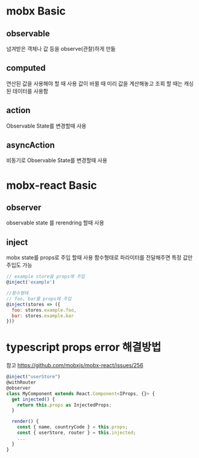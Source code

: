 # mobx Basic

## observable

넘겨받은 객체나 값 등을 observe(관찰)하게 만듦

## computed

연산된 값을 사용해야 할 때 사용
값이 바뀔 때 미리 값을 계산해놓고 조회 할 때는 캐싱된 데이터를 사용함

## action

Observable State를 변경할때 사용

## asyncAction

비동기로 Observable State를 변경할때 사용

# mobx-react Basic

## observer

observable state 를 rerendring 할때 사용

## inject

mobx state를 props로 주입 할때 사용 함수형태로 파라미터를 전달해주면 특정 값만 주입도 가능

```javascript
// example store을 props에 주입
@inject('example')

//함수형태
// foo, bar를 props에 주입
@inject(stores => ({
  foo: stores.example.foo,
  bar: stores.example.bar
}))
```

# typescript props error 해결방법

참고 https://github.com/mobxjs/mobx-react/issues/256

```javascript
@inject("userStore")
@withRouter
@observer
class MyComponent extends React.Component<IProps, {}> {
  get injected() {
    return this.props as InjectedProps;
  }

  render() {
    const { name, countryCode } = this.props;
    const { userStore, router } = this.injected;
    ...
  }
}
```

